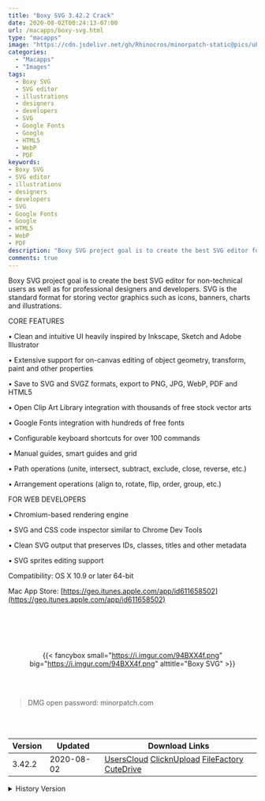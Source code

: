 ```yaml
---
title: "Boxy SVG 3.42.2 Crack"
date: 2020-08-02T00:24:13-07:00
url: /macapps/boxy-svg.html
type: "macapps"
image: "https://cdn.jsdelivr.net/gh/Rhinocros/minorpatch-static@pics/uPic/1JipJ8.png"
categories:
  - "Macapps"
  - "Images"
tags:
  - Boxy SVG
  - SVG editor
  - illustrations
  - designers
  - developers
  - SVG
  - Google Fonts
  - Google
  - HTML5
  - WebP
  - PDF
keywords:
- Boxy SVG
- SVG editor
- illustrations
- designers
- developers
- SVG
- Google Fonts
- Google
- HTML5
- WebP
- PDF
description: "Boxy SVG project goal is to create the best SVG editor for non-technical users as well as for professional designers and developers."
comments: true
---
```


Boxy SVG project goal is to create the best SVG editor for non-technical users as well as for professional designers and developers. SVG is the standard format for storing vector graphics such as icons, banners, charts and illustrations.

CORE FEATURES



• Clean and intuitive UI heavily inspired by Inkscape, Sketch and Adobe Illustrator

• Extensive support for on-canvas editing of object geometry, transform, paint and other properties

• Save to SVG and SVGZ formats, export to PNG, JPG, WebP, PDF and HTML5

• Open Clip Art Library integration with thousands of free stock vector arts

• Google Fonts integration with hundreds of free fonts

• Configurable keyboard shortcuts for over 100 commands

• Manual guides, smart guides and grid

• Path operations (unite, intersect, subtract, exclude, close, reverse, etc.)

• Arrangement operations (align to, rotate, flip, order, group, etc.)



FOR WEB DEVELOPERS



• Chromium-based rendering engine

• SVG and CSS code inspector similar to Chrome Dev Tools

• Clean SVG output that preserves IDs, classes, titles and other metadata

• SVG sprites editing support



Compatibility: OS X 10.9 or later 64-bit

Mac App Store: [https://geo.itunes.apple.com/app/id611658502](https://geo.itunes.apple.com/app/id611658502)

<br/>
<br/>
<script async src="https://pagead2.googlesyndication.com/pagead/js/adsbygoogle.js"></script>
<ins class="adsbygoogle"
     style="display:block; text-align:center;"
     data-ad-layout="in-article"
     data-ad-format="fluid"
     data-ad-client="ca-pub-8746275014476192"
     data-ad-slot="5144997159"></ins>
<script>
     (adsbygoogle = window.adsbygoogle || []).push({});
</script>
<br/>
<br/>


<center>

{{< fancybox small="https://i.imgur.com/94BXX4f.png" big="https://i.imgur.com/94BXX4f.png" alttitle="Boxy SVG" >}}

</center>

<br/>
<br/>


> DMG open password: minorpatch.com

<br/>

<br/>
<div id="history_version" class="history_version">

| Version | Updated | Download Links |
| ---- | ---- | ---- |
| 3.42.2 | 2020-08-02 | [UsersCloud](https://ouo.io/348Sip)   [ClicknUpload](https://ouo.io/8Db4nT1)   [FileFactory](https://ouo.io/Nrig0t)   [CuteDrive](https://ouo.io/rgtyv3K) |
<details>
<summary>History Version</summary>

| Version | Updated | Download Links |
| ---- | ---- | ---- |
| 3.41 | 2020-07-16 | [UsersCloud](https://ouo.io/N0M50M)   [ClicknUpload](https://ouo.io/snoyqaE)   [FileFactory](https://ouo.io/n3zW8j)   [CuteDrive](https://ouo.io/WFLUG4) |
| 3.38.5 | 2020-06-02 | [UsersCloud](https://ouo.io/2hJIk8)   [ClicknUpload](https://ouo.io/TRJ9eY)   [FileFactory](https://ouo.io/46bgRr)   [CuteDrive](https://ouo.io/7QwxT5) |
| 3.38.4 | 2020-05-29 | [UsersCloud](https://ouo.io/5qbi5i)   [ClicknUpload](https://ouo.io/zfU9NF)   [FileFactory](https://ouo.io/fjKBeg)   [CuteDrive](https://ouo.io/a74kDl) |
| 3.38.1 | 2020-05-15 | [UsersCloud](https://ouo.io/dPHnn7X)   [ClicknUpload](https://ouo.io/WwgkRT)   [FileFactory](https://ouo.io/GTi7Brs)   [CuteDrive](https://ouo.io/9mgEVl) |
| 3.38 | 2020-05-11 | [UsersCloud](https://ouo.io/APHOAk)   [ClicknUpload](https://ouo.io/TZ63F5)   [FileFactory](https://ouo.io/VfudpQs)   [CuteDrive](https://ouo.io/a6GudT) |
| 3.37.1 | 2020-05-01 | [UsersCloud](https://ouo.io/IzES64)   [ClicknUpload](https://ouo.io/w4CRSv)   [FileFactory](https://ouo.io/w4CRSv)   [CuteDrive](https://ouo.io/G8s2c9) |
| 3.37 | 2020-04-29 | [UsersCloud](https://ouo.io/CCR78c)   [ClicknUpload](https://ouo.io/wE1HXFd)   [FileFactory](https://ouo.io/olShTW)   [CuteDrive](https://ouo.io/ppk7Kh) |
| 3.35 | 2020-03-28 | [UsersCloud](https://ouo.io/I9eyZT)   [ClicknUpload](https://ouo.io/zIsr2o6)   [FileFactory](https://ouo.io/w7Alwg)   [CuteDrive](https://ouo.io/tgQpSn) |
| 3.33.4 | 2020-02-06 | [UsersCloud](https://ouo.io/uCXk1U)   [ClicknUpload](https://ouo.io/9mZiwz)   [Mega](https://ouo.io/1t34YE)   [CuteDrive](https://ouo.io/xMRVul) |
</details>

</div>

